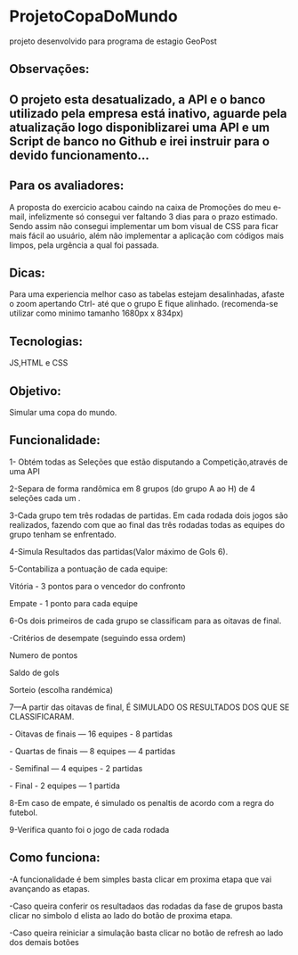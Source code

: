 # ProjetoCopaDoMundo

<p>projeto desenvolvido para programa de estagio GeoPost</p>
<h2>Observações:<h2>
   O projeto esta desatualizado, a API e o banco utilizado pela empresa está inativo, aguarde pela atualização logo disponiblizarei uma API e um Script de banco no Github e irei instruir para o devido funcionamento...
<h2>Para os avaliadores:</h2>
   A proposta do exercicio acabou caindo na caixa de Promoções do meu e-mail, infelizmente só consegui ver faltando 3 dias para o prazo estimado. Sendo assim não consegui implementar um bom visual de CSS para ficar mais fácil ao usuário, além não implementar a aplicação com códigos mais limpos, pela urgência a qual foi passada. 
<h2>Dicas:</h2>
    Para uma experiencia melhor caso as tabelas estejam desalinhadas, afaste o zoom apertando Ctrl- até que o grupo E fique alinhado.
    (recomenda-se utilizar como minimo tamanho 1680px x 834px)
<h2>Tecnologias:</h2>
    JS,HTML e CSS
<h2>Objetivo:</h2>
    Simular uma copa do mundo.
<h2>Funcionalidade:</h2>
  <p>  1- Obtém todas as Seleções que estão disputando a Competição,através de uma API</p>
   <p> 2-Separa de forma randômica em 8 grupos (do grupo A ao H) de 4 seleções cada um .</p>
   <p> 3-Cada grupo tem três rodadas de partidas. Em cada rodada dois jogos são realizados, fazendo com
    que ao final das três rodadas todas as equipes do grupo tenham se enfrentado. </p>
    <p>4-Simula Resultados das partidas(Valor máximo de Gols 6).</p>
   <p> 5-Contabiliza a pontuação de cada equipe:</p>
         <p>Vitória - 3 pontos para o vencedor do confronto  </p>
        <p> Empate - 1 ponto para cada equipe  </p>
   <p> 6-Os dois primeiros de cada grupo se classificam para as oitavas de final. </p>
        <p> -Critérios de desempate (seguindo essa ordem) </p>
           <p>   Numero de pontos  </p>
             <p> Saldo de gols </p>
              <p>Sorteio (escolha randémica) </p>
  <p>  7—A partir das oitavas de final, É SIMULADO OS RESULTADOS DOS QUE SE CLASSIFICARAM.  </p>
        <p> - Oitavas de finais — 16 equipes - 8 partidas </p>
         <p>- Quartas de finais — 8 equipes — 4 partidas </p>
         <p>- Semifinal — 4 equipes - 2 partidas  </p>
         <p>- Final - 2 equipes — 1 partida </p>
    <p>8-Em caso de empate, é simulado os penaltis de acordo com a regra do futebol. </p>
    <p>9-Verifica quanto foi o jogo de cada rodada </p>
<h2> Como funciona:</h2>
    <p> -A funcionalidade é bem simples basta clicar em proxima etapa que vai avançando as etapas. </p>
    <p> -Caso queira conferir os resultadaos das rodadas da fase de grupos basta clicar no simbolo d elista ao lado do botão de proxima etapa.</p>
    <p> -Caso queira reiniciar a simulação basta  clicar no botão de refresh ao lado dos demais botões</p>




